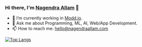 ### Hi there, I'm <a href="https://nagi1998.github.io">Nagendra Allam</a> 👋

- 🔭 I’m currently working in <a href="https://modd.io">Modd.io</a>. 
- 💬 Ask me about Programming, ML, AI, Web/App Development.
- 📫 How to reach me: hello@nagendraallam.com

[![Top Langs](https://github-readme-stats.vercel.app/api/top-langs/?username=nagendraallam&layout=compact)](https://github.com/nagendraallam/)
